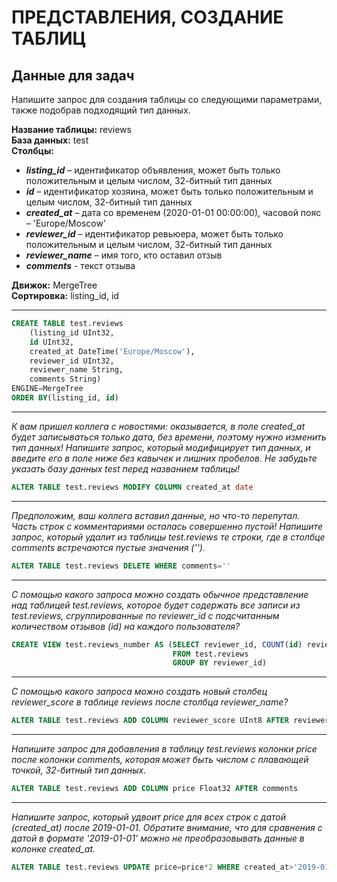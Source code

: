 # ПРЕДСТАВЛЕНИЯ, СОЗДАНИЕ ТАБЛИЦ
## Данные для задач  
Напишите запрос для создания таблицы со следующими параметрами, также подобрав подходящий тип данных.  

**Название таблицы:** reviews  
**База данных:** test  
**Столбцы:**  
- **_listing_id_** – идентификатор объявления, может быть только положительным и целым числом, 32-битный тип данных
- **_id_** – идентификатор хозяина, может быть только положительным и целым числом, 32-битный тип данных
- **_created_at_** – дата со временем (2020-01-01 00:00:00), часовой пояс – 'Europe/Moscow'
- **_reviewer_id_** – идентификатор ревьюера, может быть только положительным и целым числом, 32-битный тип данных
- **_reviewer_name_** – имя того, кто оставил отзыв
- **_comments_** - текст отзыва

**Движок:** MergeTree  
**Сортировка:** listing_id, id
  ____________ 
```sql
CREATE TABLE test.reviews
    (listing_id UInt32,    
    id UInt32,    
    created_at DateTime('Europe/Moscow'),   
    reviewer_id UInt32,    
    reviewer_name String,    
    comments String)   
ENGINE=MergeTree
ORDER BY(listing_id, id)
```
__________
*К вам пришел коллега с новостями: оказывается, в поле created_at будет записываться только дата, без времени, поэтому нужно изменить тип данных!
Напишите запрос, который модифицирует тип данных, и введите его в поле ниже без кавычек и лишних пробелов. 
Не забудьте указать базу данных test перед названием таблицы!*
```sql
ALTER TABLE test.reviews MODIFY COLUMN created_at date
```
______
*Предположим, ваш коллега вставил данные, но что-то перепутал. Часть строк с комментариями осталась совершенно пустой! 
Напишите запрос, который удалит из таблицы test.reviews те строки, где в столбце comments встречаются пустые значения ('').*
```sql
ALTER TABLE test.reviews DELETE WHERE comments=''
```
_________
*С помощью какого запроса можно создать обычное представление над таблицей test.reviews, которое будет содержать все записи из test.reviews, 
сгруппированные по reviewer_id с подсчитанным количеством отзывов (id) на каждого пользователя?*
```sql
CREATE VIEW test.reviews_number AS (SELECT reviewer_id, COUNT(id) reviews_count
                                    FROM test.reviews
                                    GROUP BY reviewer_id)
```
__________
*С помощью какого запроса можно создать новый столбец reviewer_score в таблице reviews после столбца reviewer_name?*
```sql
ALTER TABLE test.reviews ADD COLUMN reviewer_score UInt8 AFTER reviewer_name
```
_________
*Напишите запрос для добавления в таблицу test.reviews колонки price после колонки comments, 
которая может быть числом с плавающей точкой, 32-битный тип данных.*
```sql
ALTER TABLE test.reviews ADD COLUMN price Float32 AFTER comments
```
_________
*Напишите запрос, который удвоит price для всех строк с датой (created_at) после 2019-01-01.
Обратите внимание, что для сравнения с датой в формате '2019-01-01' можно не преобразовывать данные в колонке created_at.*
```sql
ALTER TABLE test.reviews UPDATE price=price*2 WHERE created_at>'2019-01-01'
```
